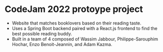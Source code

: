 # CodeJam 2022 protoype project
* Website that matches booklovers based on their reading taste. <br>
* Uses a Spring Boot backend paired with a React.js frontend to find the best possible reading buddy. <br>
* Built in a team of 4 composed of Wassim Jabbour, Philippe-Sarouphim Hochar, Enzo Benoit-Jeannin, and Adam Kazma. <br>
